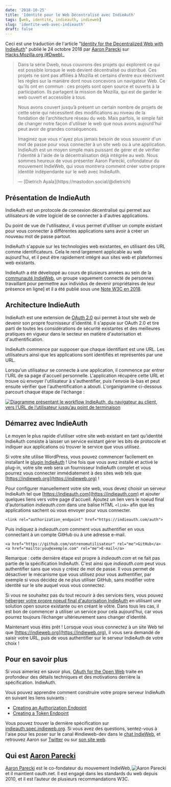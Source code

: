 ```yaml
---
date: '2018-10-25'
title: 'Identité pour le Web Décentralisé avec IndieAuth'
tags: [web, identité, indieauth, indieweb]
slug: 'identite-web-avec-indieauth'
draft: false
---
```


Ceci est une traduction de l'article "[Identity for the Decentralized Web with IndieAuth](https://hacks.mozilla.org/2018/10/dweb-identity-for-the-decentralized-web-with-indieauth/)" publié le 24 octobre 2018 par [Aaron Parecki](https://aaronparecki.com/) sur [Hacks.Mozilla.org (#Dweb)](https://hacks.mozilla.org/category/dweb/)_

<blockquote><p>Dans la série Dweb, nous couvrons des projets qui explorent ce qui est possible lorsque le web devient décentralisé ou distribué. Ces projets ne sont pas affiliés à Mozilla et certains d’entre eux réécrivent les règles sur la manière dont nous concevons un navigateur Web. Ce qu’ils ont en commun : ces projets sont open source et ouverts à la participation. Ils partagent la mission de Mozilla, qui est de garder le web ouvert et accessible à tous.</p>
<p>Nous avons couvert jusqu’à présent un certain nombre de projets de cette série qui nécessitent des modifications au niveau de la fondation de l’architecture réseau du web. Mais parfois, le simple fait de changer notre façon d'utiliser le web que nous avons aujourd'hui peut avoir de grandes conséquences.
</p>

<p>Imaginez que vous n'ayez plus jamais besoin de vous souvenir d'un mot de passe pour vous connecter à un site web ou à une application. IndieAuth est un moyen simple mais puissant de gérer et de vérifier l'identité à l'aide de la décentralisation déjà intégrée au web. Nous sommes heureux de vous présenter Aaron Parecki, cofondateur du mouvement IndieWeb, qui vous montrera comment créer votre propre identité indépendante sur le web avec IndieAuth.</p>

<footer>— [Dietrich Ayala](https://mastodon.social/@dietrich)</footer>
</blockquote>

## Présentation de IndieAuth

IndieAuth est un protocole de connexion décentralisé qui permet aux utilisateurs de votre logiciel de se connecter à d'autres applications.

Du point de vue de l'utilisateur, il vous permet d'utiliser un compte existant pour vous connecter à différentes applications sans avoir à créer un nouveau mot de passe partout.

IndieAuth s'appuie sur les technologies web existantes, en utilisant des URL comme identificateurs. Cela le rend largement applicable au web aujourd'hui, et il peut être rapidement intégré aux sites web et plateformes web existants.

IndieAuth a été développé au cours de plusieurs années au sein de la [communauté IndieWeb](https://indieweb.org/), un groupe vaguement connecté de personnes travaillant pour permettre aux individus de devenir propriétaires de leur présence en ligne] et il a été publié sous une [Note W3C en 2018](https://www.w3.org/TR/indieauth/).


## Architecture IndieAuth

IndieAuth est une extension de [OAuth 2.0](https://oauth.net/2/) qui permet à tout site web de devenir son propre fournisseur d'identité. Il s'appuie sur OAuth 2.0 et tire parti de toutes les considérations de sécurité existantes et des meilleures pratiques en vigueur dans le secteur en matière d'autorisation et d'authentification.

IndieAuth commence par supposer que chaque identifiant est une URL. Les utilisateurs ainsi que les applications sont identifiés et représentés par une URL.

Lorsqu'un utilisateur se connecte à une application, il commence par entrer l'URL de sa page d'accueil personnelle. L'application récupère cette URL et trouve où envoyer l'utilisateur à s'authentifier, puis l'envoie là-bas et peut ensuite vérifier que l'authentification a abouti. L'organigramme ci-dessous parcourt chaque étape de l'échange :

[![Diagramme présentant le workflow IndieAuth, du navigateur au client, vers l’URL de l’utilisateur jusqu’au point de terminaison](https://2r4s9p1yi1fa2jd7j43zph8r-wpengine.netdna-ssl.com/files/2018/10/IndieAuth-diagram-.jpg)](https://2r4s9p1yi1fa2jd7j43zph8r-wpengine.netdna-ssl.com/files/2018/10/IndieAuth-diagram-.jpg)

## Démarrez avec IndieAuth

Le moyen le plus rapide d’utiliser votre site web existant en tant qu’identité IndieAuth consiste à laisser un service existant gérer les bits de protocole et indiquer aux applications où trouver le service que vous utilisez.

Si votre site utilise WordPress, vous pouvez commencer facilement en installant le [plugin IndieAuth](https://wordpress.org/plugins/indieauth/) !  Une fois que vous avez installé et activé le plug-in, votre site web sera un fournisseur IndieAuth complet et vous pourrez vous connecter immédiatement à des sites web tels que [https://indieweb.org](https://indieweb.org) !

Pour configurer manuellement votre site web, vous devez choisir un serveur IndieAuth tel que [https://indieauth.com](https://indieauth.com) et ajouter quelques liens vers votre page d'accueil. Ajoutez un lien vers le noeud final d'autorisation _indieauth.com_ dans une balise HTML `<link>` afin que les applications sachent où vous envoyer pour vous connecter.

    <link rel="authorization_endpoint" href="https://indieauth.com/auth">

Puis indiquez à _indieauth.com_ comment vous authentifier en vous connectant à un compte GitHub ou à une adresse e-mail.
    
    <a href="https://github.com/votrenomutilisateur" rel="me">GitHub</a>
    <a href="mailto:you@exemple.com" rel="me">E-mail</a>
  
Remarque : cette dernière étape est propre à _indieauth.com_ et ne fait pas partie de la spécification IndieAuth. C'est ainsi que _indieauth.com_ peut vous authentifier sans que vous y créiez de mot de passe. Il vous permet de désactiver le mécanisme que vous utilisez pour vous authentifier, par exemple si vous décidez de ne plus utiliser GitHub, sans modifier votre identité sur le site auquel vous vous connectez.

Si vous ne souhaitez pas du tout recourir à des services tiers, vous pouvez [héberger votre propre noeud final d'autorisation IndieAuth](https://indieweb.org/IndieAuth#Implementations) en utilisant une solution open source existante ou en créant le vôtre. Dans tous les cas, il est bon de commencer à utiliser un service pour cela aujourd’hui, car vous pourrez toujours l’échanger ultérieurement sans changer d’identité.

Maintenant vous êtes prêt ! Lorsque vous vous connectez à un site Web tel que [https://indieweb.org](https://indieweb.org), il vous sera demandé de saisir votre URL, puis de vous authentifier sur le serveur IndieAuth de votre choix !

## Pour en savoir plus

Si vous aimeriez en savoir plus, [OAuth for the Open Web](https://aaronparecki.com/2018/07/07/7/oauth-for-the-open-web) traite en profondeur des détails techniques et des motivations derrière la spécification. IndieAuth.

Vous pouvez apprendre comment construire votre propre serveur IndieAuth en suivant les liens suivants : 

  * [Creating an Authorization Endpoint](https://indieweb.org/authorization-endpoint)
  * [Creating a Token Endpoint](https://indieweb.org/token-endpoint)

Vous pouvez trouver la dernière spécification sur [indieauth.spec.indieweb.org](https://indieauth.spec.indieweb.org/). Si vous avez des questions, sentez-vous à l'aise pour les poser sur le canal #indieweb-dev dans le [chat IndieWeb](https://indieweb.org/discuss), et retrouvez Aaron sur [Twitter](https://twitter.com/aaronpk) ou sur [son site web](https://aaronparecki.com/aaronpk).

## Qui est [Aaron Parecki](https://aaronparecki.com/)

<span style = "float:right">![Aaron Parecki](https://2r4s9p1yi1fa2jd7j43zph8r-wpengine.netdna-ssl.com/files/2018/10/aaron@parecki.com_avatar_1539906454-64x64.jpg)</span>

[Aaron Parecki](https://aaronparecki.com) est le co-fondateur du mouvement IndieWeb, et il maintient oauth.net. Il est engagé dans les standards du web depuis 2010, et il est l’auteur de plusieurs recommandations W3C.




